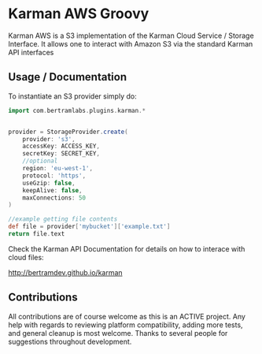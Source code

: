Karman AWS Groovy
=================

Karman AWS is a S3 implementation of the Karman Cloud Service / Storage Interface. It allows one to interact with Amazon S3 via the standard Karman API interfaces


Usage / Documentation
---------------------

To instantiate an S3 provider simply do:

```groovy
import com.bertramlabs.plugins.karman.*


provider = StorageProvider.create(
    provider: 's3',
    accessKey: ACCESS_KEY,
    secretKey: SECRET_KEY,
    //optional
    region: 'eu-west-1',
    protocol: 'https',
    useGzip: false,
    keepAlive: false,
    maxConnections: 50
)

//example getting file contents
def file = provider['mybucket']['example.txt']
return file.text
```


Check the Karman API Documentation for details on how to interace with cloud files:

http://bertramdev.github.io/karman


Contributions
-------------
All contributions are of course welcome as this is an ACTIVE project. Any help with regards to reviewing platform compatibility, adding more tests, and general cleanup is most welcome.
Thanks to several people for suggestions throughout development.